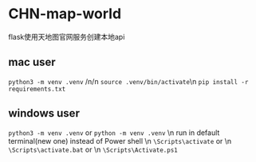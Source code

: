 # CHN-map-world
flask使用天地图官网服务创建本地api

## mac user
`python3 -m venv .venv` /n/n
`source .venv/bin/activate`\n
`pip install -r requirements.txt`

## windows user
`python3 -m venv .venv` or `python -m venv .venv` \n
run in default terminal(new one) instead of Power shell \n
`\Scripts\activate` or \n
`\Scripts\activate.bat` or \n
`\Scripts\Activate.ps1`
